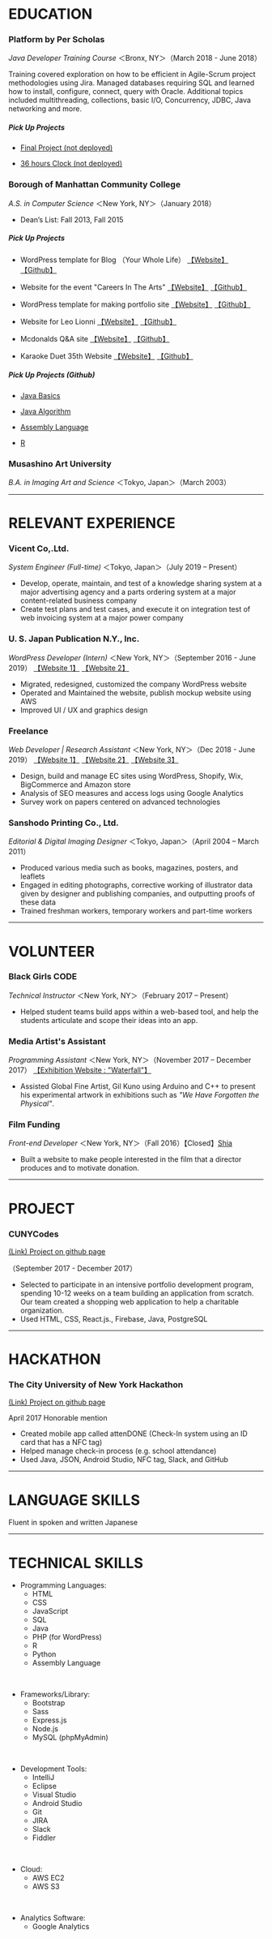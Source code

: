 # EDUCATION
### Platform by Per Scholas
*Java Developer Training Course* ＜Bronx, NY＞（March 2018 - June 2018）  


   Training covered exploration on how to be efficient in Agile-Scrum project methodologies using Jira. Managed databases requiring SQL and learned how to install, configure, connect, query with Oracle. Additional topics included multithreading, collections, basic I/O, Concurrency, JDBC, Java networking and more. 

##### Pick Up Projects
* [Final Project (not deployed)](https://github.com/sayaka-tamura/PerScholas_JavaDeveloper/tree/master/finalCaseStudies_springMVC)

* [36 hours Clock (not deployed)](https://github.com/sayaka-tamura/PerScholas_JavaDeveloper/tree/master/Week9_HTML/MyProject_ClockLong)

### Borough of Manhattan Community College  
*A.S. in Computer Science* ＜New York, NY＞（January 2018）  

- Dean’s List: Fall 2013, Fall 2015

##### Pick Up Projects
* WordPress template for Blog （Your Whole Life） [【Website】](http://wpmmp.bmcc.cuny.edu/~stamura/350final/) [【Github】](https://github.com/sayaka-tamura/WPtemplate_YourWholeLife)

* Website for the event "Careers In The Arts" [【Website】](http://mmp.bmcc.cuny.edu/sayaka.tamura/MMP240/finalProject/Info.html)
[【Github】](https://github.com/sayaka-tamura/CareersInTheArts_Responsive)

* WordPress template for making portfolio site  [【Website】](http://wpmmp.bmcc.cuny.edu/~stamura/portfolio/)
[【Github】](https://github.com/sayaka-tamura/WPtemplate_Portfolio)

* Website for Leo Lionni  [【Website】](http://mmp.bmcc.cuny.edu/sayaka.tamura/MMP100/MMP_Final/index.html)
[【Github】](https://github.com/sayaka-tamura/leolionni_Portfolio)

* Mcdonalds Q&A site [【Website】](http://mmp.bmcc.cuny.edu/sayaka.tamura/MMP210/Midterm/MMP210-midTerm.html)
[【Github】](https://github.com/sayaka-tamura/mcdonaldsQandA)

* Karaoke Duet 35th Website [【Website】](http://mmp.bmcc.cuny.edu/sayaka.tamura/MMP100/MMP100_Midterm/KaraokeDuet53_top.html)
[【Github】](https://github.com/sayaka-tamura/KaraokeDuet_Website)

##### Pick Up Projects (Github)
* [Java Basics](https://github.com/sayaka-tamura/java)

* [Java Algorithm](https://github.com/sayaka-tamura/algorithm_Java)

* [Assembly Language](https://github.com/sayaka-tamura/AssemblyLanguage-MASM)

* [R](https://github.com/sayaka-tamura/R)

### Musashino Art University
*B.A. in Imaging Art and Science* ＜Tokyo, Japan＞（March 2003）  
 
 
*****  

# RELEVANT EXPERIENCE
### Vicent Co,.Ltd.
*System Engineer (Full-time)* ＜Tokyo, Japan＞（July 2019 – Present）

* Develop, operate, maintain, and test of a knowledge sharing system at a major advertising agency and a parts ordering system at a major content-related business company
* Create test plans and test cases, and execute it on integration test of web invoicing system at a major power company


### U. S. Japan Publication N.Y., Inc.  
*WordPress Developer (Intern)* ＜New York, NY＞（September 2016 - June 2019）
[【Website 1】](https://ujpdb.com/) [【Website 2】](https://restaurantguide.ujpdb.com/)

* Migrated, redesigned, customized the company WordPress website
* Operated and Maintained the website, publish mockup website using AWS  
* Improved UI / UX and graphics design

### Freelance 
 
*Web Developer | Research Assistant* ＜New York, NY＞（Dec 2018 - June 2019）
 [【Website 1】](https://rainorshine.com/)  [【Website 2】](https://setshop.com/)  [【Website 3】](https://setshop.online/)  

+ Design, build and manage EC sites using WordPress, Shopify, Wix, BigCommerce and Amazon store
+ Analysis of SEO measures and access logs using Google Analytics
+ Survey work on papers centered on advanced technologies


### Sanshodo Printing Co., Ltd.  
*Editorial & Digital Imaging Designer* ＜Tokyo, Japan＞（April 2004 – March 2011）

* Produced various media such as books, magazines, posters, and leaflets
* Engaged in editing photographs, corrective working of illustrator data given by designer and publishing companies, and outputting proofs of these data
* Trained freshman workers, temporary workers and part-time workers

---------------------------------------  

# VOLUNTEER
### Black Girls CODE
*Technical Instructor* ＜New York, NY＞（February 2017 – Present） 

* Helped student teams build apps within a web-based tool, and help the students articulate and scope their ideas into an app. 
 
### Media Artist's Assistant
*Programming Assistant* ＜New York, NY＞（November 2017 – December 2017）   [【Exhibition Website : "Waterfall"】](http://mediaambitiontokyo.jp/2018/waterfall/)  

* Assisted Global Fine Artist, Gil Kuno using Arduino and C++ to present his experimental artwork in exhibitions such as *"We Have Forgotten the Physical"*.  

### Film Funding
*Front-end Developer* ＜New York, NY＞（Fall 2016）【Closed】[Shia](https://www.sayaka-tmr.com/works/shia-movie/)  

* Built a website to make people interested in the film that a director produces and to motivate donation.

---------------------------------------  

# PROJECT 
### CUNYCodes  

[(Link) Project on github page](https://github.com/CUNYTech/closetShare)

（September 2017 - December 2017） 
* Selected to participate in an intensive portfolio development program, spending 10-12 weeks on a team building an application from scratch. Our team created a shopping web application to help a charitable organization.
* Used HTML, CSS, React.js., Firebase, Java, PostgreSQL 

---------------------------------------  

# HACKATHON
### The City University of New York Hackathon  

[(Link) Project on github page](https://github.com/Nukki/attenDONE)

April 2017                                                                                                                             Honorable mention  
* Created mobile app called attenDONE (Check-In system using an ID card that has a NFC tag)
* Helped manage check-in process (e.g. school attendance)
* Used Java, JSON, Android Studio, NFC tag, Slack, and GitHub  

---------------------------------------  

# LANGUAGE SKILLS
Fluent in spoken and written Japanese

---------------------------------------  

# TECHNICAL SKILLS
* Programming Languages: 
    * HTML
    * CSS
    * JavaScript
    * SQL
    * Java
    * PHP (for WordPress)
    * R
    * Python
    * Assembly Language
<br />  

* Frameworks/Library: 
    * Bootstrap
    * Sass
    * Express.js
    * Node.js
    * MySQL (phpMyAdmin)  
<br />  

* Development Tools: 
    * IntelliJ
    * Eclipse
    * Visual Studio
    * Android Studio
    * Git
    * JIRA
    * Slack
    * Fiddler  
<br />  

* Cloud: 
    * AWS EC2
    * AWS S3
<br />  

* Analytics Software: 
    * Google Analytics  
